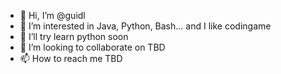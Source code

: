 - 👋 Hi, I’m @guidl
- 👀 I’m interested in Java, Python, Bash... and I like codingame
- 🌱 I’ll try learn python soon
- 💞️ I’m looking to collaborate on TBD
- 📫 How to reach me TBD

<!---
guidl/guidl is a ✨ special ✨ repository because its `README.md` (this file) appears on your GitHub profile.
You can click the Preview link to take a look at your changes.
--->
